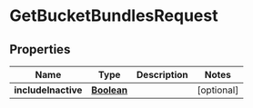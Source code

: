 

# GetBucketBundlesRequest


## Properties

| Name | Type | Description | Notes |
|------------ | ------------- | ------------- | -------------|
|**includeInactive** | [**Boolean**](Boolean.md) |  |  [optional] |



